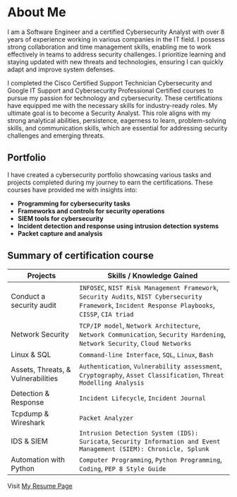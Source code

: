 # About Me

I am a Software Engineer and a certified Cybersecurity Analyst with over
8 years of experience working in various companies in the IT field. I
possess strong collaboration and time management skills, enabling me to
work effectively in teams to address security challenges. I prioritize
learning and staying updated with new threats and technologies,
ensuring I can quickly adapt and improve system
defenses.

I completed the Cisco Certified Support Technician Cybersecurity and Google IT Support
and Cybersecurity Professional Certified courses to pursue my passion for technology
and cybersecurity. These certifications have equipped me with the necessary skills for
industry-ready roles. My ultimate goal is to become a Security Analyst. This role aligns
with my strong analytical abilities, persistence, eagerness to learn, problem-solving
skills, and communication skills, which are essential for addressing security challenges
and emerging threats.

## Portfolio

I have created a cybersecurity portfolio showcasing various tasks and projects
completed during my journey to earn the certifications. These courses have provided me
with insights into:

- **Programming for cybersecurity tasks**
- **Frameworks and controls for security operations**
- **SIEM tools for cybersecurity**
- **Incident detection and response using intrusion detection systems**
- **Packet capture and analysis**

## Summary of certification course

| Projects                           | Skills / Knowledge Gained                                                                                                                           |
| ---------------------------------- | --------------------------------------------------------------------------------------------------------------------------------------------------- |
| Conduct a security audit           | `INFOSEC`, `NIST Risk Management Framework`, `Security Audits`, `NIST Cybersecurity Framework`, `Incident Response Playbooks`, `CISSP`, `CIA triad` |
| Network Security                   | `TCP/IP model`, `Network Architecture`, `Network Communication`, `Security Hardening`, `Network Security`, `Cloud Networks`                         |
| Linux & SQL                        | `Command-line Interface`, `SQL`, `Linux`, `Bash`                                                                                                    |
| Assets, Threats, & Vulnerabilities | `Authentication`, `Vulnerability assessment`, `Cryptography`, `Asset Classification`, `Threat Modelling Analysis`                                   |
| Detection & Response               | `Incident Lifecycle`, `Incident Journal`                                                                                                            |
| Tcpdump & Wireshark                | `Packet Analyzer`                                                                                                                                   |
| IDS & SIEM                         | `Intrusion Detection System (IDS): Suricata`, `Security Information and Event Management (SIEM): Chronicle, Splunk`                                 |
| Automation with Python             | `Computer Programming`, `Python Programming`, `Coding`, `PEP 8 Style Guide`                                                                         |

Visit [My Resume Page](https://lester-burciaga.github.io/cybersecurity-portfolio/)

